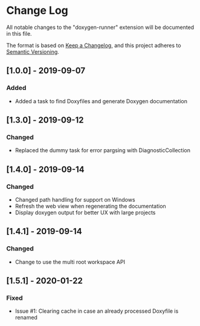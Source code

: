 # Change Log
All notable changes to the "doxygen-runner" extension will be documented in this file.

The format is based on [Keep a Changelog](https://keepachangelog.com/en/1.0.0/),
and this project adheres to [Semantic Versioning](https://semver.org/spec/v2.0.0.html).

## [1.0.0] - 2019-09-07
### Added
- Added a task to find Doxyfiles and generate Doxygen documentation

## [1.3.0] - 2019-09-12
### Changed
- Replaced the dummy task for error pargsing with DiagnosticCollection

## [1.4.0] - 2019-09-14
### Changed
- Changed path handling for support on Windows
- Refresh the web view when regenerating the documentation
- Display doxygen output for better UX with large projects

## [1.4.1] - 2019-09-14
### Changed
- Change to use the multi root workspace API
  
## [1.5.1] - 2020-01-22
### Fixed
- Issue #1: Clearing cache in case an already processed Doxyfile is renamed